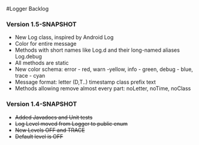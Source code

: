 #Logger Backlog

### Version 1.5-SNAPSHOT
 * New Log class, inspired by Android Log
 * Color for entire message
 * Methods with short names like Log.d and their long-named aliases Log.debug
 * All methods are static
 * New color schema: error - red, warn -yellow, info - green, debug - blue, trace - cyan
 * Message format: letter (D,T..) timestamp class prefix  text
 * Methods allowing remove almost every part: noLetter, noTime, noClass

### Version 1.4-SNAPSHOT
* ~~Added Javadocs and Unit tests~~
* ~~Log Level moved from Logger to public enum~~
* ~~New Levels OFF and TRACE~~
* ~~Default level is OFF~~
